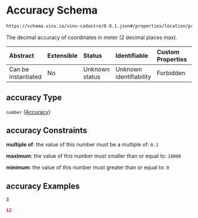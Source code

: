 # Accuracy Schema

```txt
https://schema.vinv.io/vinv-cadastre/0.0.1.json#/properties/location/properties/accuracy
```

The decimal accuracy of coordinates in meter (2 decimal places max).

| Abstract            | Extensible | Status         | Identifiable            | Custom Properties | Additional Properties | Access Restrictions | Defined In                                                                                                              |
| :------------------ | :--------- | :------------- | :---------------------- | :---------------- | :-------------------- | :------------------ | :---------------------------------------------------------------------------------------------------------------------- |
| Can be instantiated | No         | Unknown status | Unknown identifiability | Forbidden         | Allowed               | none                | [dereferenced.doc.json\*](../../../../../vinv-schemas/vinv-tree/out/0.0.1/dereferenced.doc.json "open original schema") |

## accuracy Type

`number` ([Accuracy](dereferenced-properties-location-properties-accuracy.md))

## accuracy Constraints

**multiple of**: the value of this number must be a multiple of: `0.1`

**maximum**: the value of this number must smaller than or equal to: `10000`

**minimum**: the value of this number must greater than or equal to: `0`

## accuracy Examples

```json
3
```

```json
12
```
